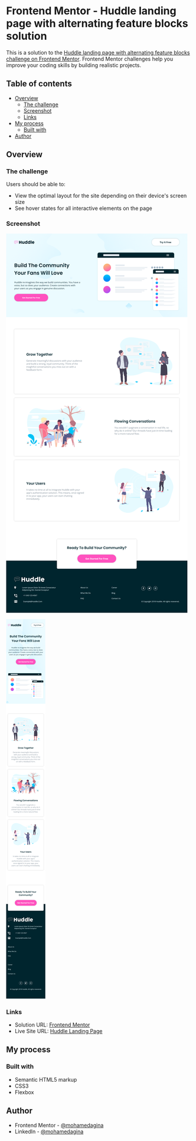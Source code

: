 # Frontend Mentor - Huddle landing page with alternating feature blocks solution

This is a solution to the [Huddle landing page with alternating feature blocks challenge on Frontend Mentor](https://www.frontendmentor.io/challenges/huddle-landing-page-with-alternating-feature-blocks-5ca5f5981e82137ec91a5100). Frontend Mentor challenges help you improve your coding skills by building realistic projects.

## Table of contents

- [Overview](#overview)
  - [The challenge](#the-challenge)
  - [Screenshot](#screenshot)
  - [Links](#links)
- [My process](#my-process)
  - [Built with](#built-with)
- [Author](#author)

## Overview

### The challenge

Users should be able to:

- View the optimal layout for the site depending on their device's screen size
- See hover states for all interactive elements on the page

### Screenshot

![Desktop screenshot for the Huddle landing page with alternating feature blocks coding challenge](./screenshots/desktop-1440.png)

![Mobile screenshot for the Huddle landing page with alternating feature blocks coding challenge](./screenshots/mobile-375.png)

### Links

- Solution URL: [Frontend Mentor](https://www.frontendmentor.io/solutions/huddle-landing-page-with-alternating-feature-blocks-eS7c9T-n_H)
- Live Site URL: [Huddle Landing Page](https://huddle-landing-page-mohamedagina.vercel.app/)

## My process

### Built with

- Semantic HTML5 markup
- CSS3
- Flexbox

## Author

- Frontend Mentor - [@mohamedagina](https://www.frontendmentor.io/profile/mohamedagina)
- LinkedIn - [@mohamedagina](https://www.linkedin.com/in/mohamed-agina/)
